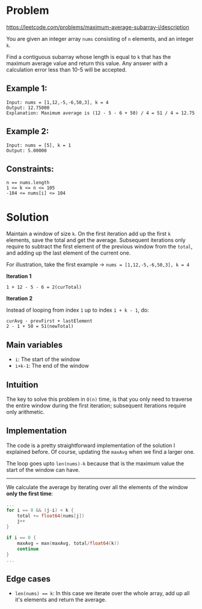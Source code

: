 # Problem
https://leetcode.com/problems/maximum-average-subarray-i/description

You are given an integer array `nums` consisting of `n` elements, and an integer `k`.

Find a contiguous subarray whose length is equal to `k` that has the maximum average value and return this value. Any answer with a calculation error less than 10-5 will be accepted.


## Example 1:

    Input: nums = [1,12,-5,-6,50,3], k = 4
    Output: 12.75000
    Explanation: Maximum average is (12 - 5 - 6 + 50) / 4 = 51 / 4 = 12.75

## Example 2:

    Input: nums = [5], k = 1
    Output: 5.00000



## Constraints:

    n == nums.length
    1 <= k <= n <= 105
    -104 <= nums[i] <= 104

# Solution
Maintain a window of size `k`. On the first iteration add up the first `k` elements, save the total and get the average. Subsequent iterations only require to subtract the first element of the previous window from the `total`, and adding up the last element of the current one. 

For illustration, take the first example -> `nums = [1,12,-5,-6,50,3], k = 4`

**Iteration 1**

    1 + 12 - 5 - 6 = 2(curTotal)

**Iteration 2**

Instead of looping from index `1` up to index `1 + k - 1`, do:
    
    curAvg - prevFirst + lastElement
    2 - 1 + 50 = 51(newTotal)


## Main variables

- `i`: The start of the window
- `i+k-1`: The end of the window 

## Intuition
The key to solve this problem in `O(n)` time, is that you only need to traverse the entire window during the first iteration; subsequent iterations require only arithmetic.


## Implementation
The code is a pretty straightforward implementation of the solution I explained before. Of course, updating the `maxAvg` when we find a larger one.

The loop goes upto `len(nums)-k` because that is the maximum value the start of the window can have.  

----
We calculate the average by iterating over all the elements of the window **only the first time**:
```go
...
for i == 0 && (j-i) < k {
    total += float64(nums[j])
    j++
}

if i == 0 {
    maxAvg = max(maxAvg, total/float64(k))
    continue
}
...
```

## Edge cases

- `len(nums) == k`: In this case we iterate over the whole array, add up all it's elements and return the average.  
